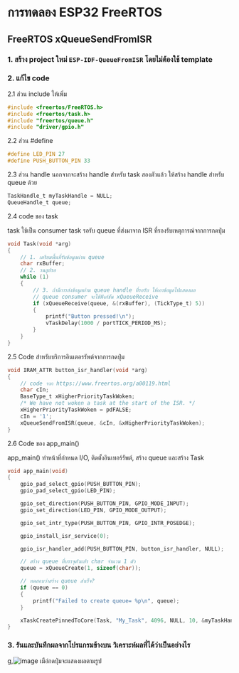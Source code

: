 # การทดลอง ESP32 FreeRTOS 
##  FreeRTOS xQueueSendFromISR


### 1. สร้าง project ใหม่ `ESP-IDF-QueueFromISR` โดยไม่ต้องใช้ template

### 2. แก้ไข code

2.1 ส่วน include ให้เพิ่ม

```c
#include <freertos/FreeRTOS.h>
#include <freertos/task.h>
#include "freertos/queue.h"
#include "driver/gpio.h"
```

2.2 ส่วน #define 

```c
#define LED_PIN 27
#define PUSH_BUTTON_PIN 33
```

2.3 ส่วน handle นอกจากจะสร้าง handle สำหรับ task สองตัวแล้ว ให้สร้าง handle สำหรับ queue ด้วย

```c
TaskHandle_t myTaskHandle = NULL;
QueueHandle_t queue;
```

2.4  code ของ task 

task  ใช้เป็น consumer task  รอรับ queue ที่ส่งมาจาก ISR ที่รองรับเหตุการณ์จากการกดปุ่ม

```c
void Task(void *arg)
{
	// 1. เตรียมพื้นที่รับข้อมูลผ่าน queue
	char rxBuffer;
	// 2. วนลูปรอ
	while (1)
	{
		// 3. ถ้ามีการส่งข้อมูลผ่าน queue handle ที่รอรับ ให้เอาข้อมูลไปแสดงผล
		// queue consumer จะใช้ฟังก์ชัน xQueueReceive
		if (xQueueReceive(queue, &(rxBuffer), (TickType_t) 5))
		{
			printf("Button pressed!\n");
			vTaskDelay(1000 / portTICK_PERIOD_MS);
		}
	}
}
```

2.5 Code สำหรับบริการอินเตอรรัพต์จากการกดปุ่ม

```c
void IRAM_ATTR button_isr_handler(void *arg)
{
	// code จาก https://www.freertos.org/a00119.html
	char cIn;
	BaseType_t xHigherPriorityTaskWoken;
	/* We have not woken a task at the start of the ISR. */
	xHigherPriorityTaskWoken = pdFALSE;
	cIn = '1';
	xQueueSendFromISR(queue, &cIn, &xHigherPriorityTaskWoken);
}
```

2.6 Code ของ app_main()

app_main() ทำหน้าที่กำหนด I/O, ติดตั้งอินเทอร์รัพต์, สร้าง queue และสร้าง Task


```c
void app_main(void)
{
	gpio_pad_select_gpio(PUSH_BUTTON_PIN);
	gpio_pad_select_gpio(LED_PIN);

	gpio_set_direction(PUSH_BUTTON_PIN, GPIO_MODE_INPUT);
	gpio_set_direction(LED_PIN, GPIO_MODE_OUTPUT);

	gpio_set_intr_type(PUSH_BUTTON_PIN, GPIO_INTR_POSEDGE);

	gpio_install_isr_service(0);

	gpio_isr_handler_add(PUSH_BUTTON_PIN, button_isr_handler, NULL);

	// สร้าง queue ที่บรรจุตัวแปร char จำนวน 1 ตัว
	queue = xQueueCreate(1, sizeof(char));

	// ทดสอบว่าสร้าง queue สำเร็จ?
	if (queue == 0)
	{
		printf("Failed to create queue= %p\n", queue);
	}

	xTaskCreatePinnedToCore(Task, "My_Task", 4096, NULL, 10, &myTaskHandle, 1);
}

```

### 3. รันและบันทึกผลจากโปรแกรมข้างบน วิเคราะห์ผลที่ได้ว่าเป็นอย่างไร

 g,![image](https://github.com/user-attachments/assets/6e5dffbd-8581-4eaa-9be0-873a90de9fe2)
 เมือ่กดปุ่มจะแสดงผลตามรูป


 
